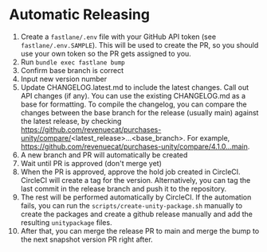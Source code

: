 Automatic Releasing
=========
1. Create a `fastlane/.env` file with your GitHub API token (see `fastlane/.env.SAMPLE`). This will be used to create the PR, so you should use your own token so the PR gets assigned to you.
2. Run `bundle exec fastlane bump`
 1. Confirm base branch is correct
 2. Input new version number
 3. Update CHANGELOG.latest.md to include the latest changes. Call out API changes (if any). You can use the existing CHANGELOG.md as a base for formatting. To compile the changelog, you can compare the changes between the base branch for the release (usually main) against the latest release, by checking https://github.com/revenuecat/purchases-unity/compare/<latest_release>...<base_branch>. For example, https://github.com/revenuecat/purchases-unity/compare/4.1.0...main.
 4. A new branch and PR will automatically be created
3. Wait until PR is approved (don't merge yet)
4. When the PR is approved, approve the hold job created in CircleCI. CircleCI will create a tag for the version. Alternatively, you can tag the last commit in the release branch and push it to the repository.
5. The rest will be performed automatically by CircleCI. If the automation fails, you can run the `scripts/create-unity-package.sh` manually to create the packages and create a github release manually and add the resulting `unitypackage` files.
6. After that, you can merge the release PR to main and merge the bump to the next snapshot version PR right after.
